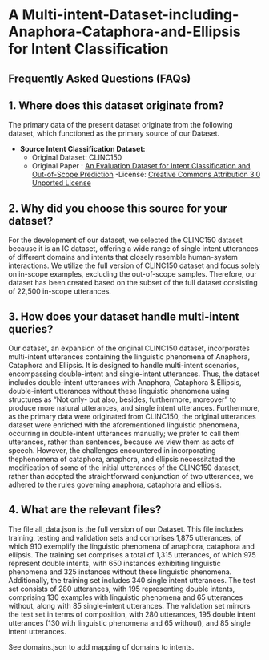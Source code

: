 # A Multi-intent-Dataset-including-Anaphora-Cataphora-and-Ellipsis for Intent Classification


## Frequently Asked Questions (FAQs)

## 1. Where does this dataset originate from?

The primary data of the present dataset originate from the following dataset, which functioned as the primary source of our Dataset.

- **Source Intent Classification Dataset:**
  - Original Dataset: CLINC150
  - Original Paper : [An Evaluation Dataset for Intent Classification and Out-of-Scope Prediction](https://www.aclweb.org/anthology/D19-1131)
  -License: [Creative Commons Attribution 3.0 Unported License](https://creativecommons.org/licenses/by/3.0/)

## 2. Why did you choose this source for your dataset?

For the development of our dataset, we selected the CLINC150 dataset because it is an IC dataset, offering a wide range of single intent utterances of different domains and intents that closely resemble human-system interactions. We utilize the full version of CLINC150 dataset and focus solely on in-scope examples, excluding the out-of-scope samples. Therefore, our dataset has been created based on the subset of the full dataset consisting of 22,500 in-scope utterances. 

## 3. How does your dataset handle multi-intent queries?

Our dataset, an expansion of the original CLINC150 dataset, incorporates multi-intent utterances containing the linguistic phenomena of Anaphora, Cataphora and Ellipsis. It is designed to handle multi-intent scenarios, encompassing double-intent and single-intent utterances. Thus, the dataset includes double-intent utterances with Anaphora, Cataphora & Ellipsis, double-intent utterances without these linguistic phenomena using structures as “Not only- but also, besides, furthermore, moreover” to produce more natural utterances, and single intent utterances. Furthermore, as the primary data were originated from CLINC150, the original utterances dataset were enriched with the aforementioned linguistic phenomena, occurring in double-intent utterances manually; we prefer to call them utterances, rather than sentences, because we view them as acts of speech. However, the challenges encountered in incorporating thephenomena of cataphora, anaphora, and ellipsis necessitated the modification of some of the initial utterances of the CLINC150 dataset, rather than adopted the straightforward conjunction of two utterances, we adhered to the rules governing anaphora, cataphora and ellipsis.

## 4. What are the relevant files?

The file all_data.json is the full version of our Dataset. This file includes training, testing and validation sets and comprises 1,875 utterances, of which 910 exemplify the linguistic phenomena of anaphora, cataphora and ellipsis. The training set comprises a total of 1,315 utterances, of which 975 represent double intents, with 650 instances exhibiting linguistic phenomena and 325 instances without these linguistic phenomena. Additionally, the training set includes 340 single intent utterances. The test set consists of 280 utterances, with 195 representing double intents, comprising 130 examples with linguistic phenomena and 65 utterances without, along with 85 single-intent utterances. The validation set mirrors the test set in terms of composition, with 280 utterances, 195 double intent utterances (130 with linguistic phenomena and 65 without), and 85 single intent utterances. 

See domains.json to add mapping of domains to intents.




